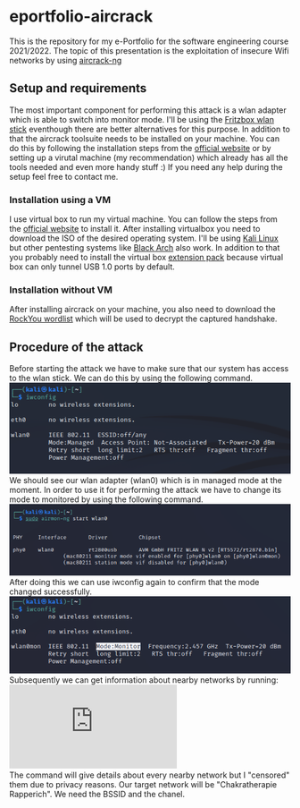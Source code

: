 # eportfolio-aircrack
This is the repository for my e-Portfolio for the software engineering course 2021/2022. The topic of this presentation is the exploitation of insecure Wifi networks by using [aircrack-ng](https://www.aircrack-ng.org/)
## Setup and requirements
The most important component for performing this attack is a wlan adapter which is able to switch into monitor mode. I'll be using the [Fritzbox wlan stick](https://avm.de/produkte/fritzwlan/fritzwlan-stick-ac-860/) eventhough there are better alternatives for this purpose. 
In addition to that the aircrack toolsuite needs to be installed on your machine. You can do this by following the installation steps from the [official website](https://www.aircrack-ng.org/install.html) or by setting up a virutal machine (my recommendation) which already has all the tools needed and even more handy stuff :) If you need any help during the setup feel free to contact me.  
### Installation using a VM
I use virtual box to run my virtual machine. You can follow the steps from the [official website](https://www.virtualbox.org/wiki/Downloads) to install it. After installing virtualbox you need to download the ISO of the desired operating system. I'll be using [Kali Linux](https://www.kali.org/get-kali/) but other pentesting systems like [Black Arch](https://blackarch.org/downloads.html#ova-download) also work. In addition to that you probably need to install the virtual box [extension pack](https://download.virtualbox.org/virtualbox/6.0.24/Oracle_VM_VirtualBox_Extension_Pack-6.0.24.vbox-extpack) because virtual box can only tunnel USB 1.0 ports by default.
### Installation without VM
After installing aircrack on your machine, you also need to download the [RockYou wordlist](https://github.com/brannondorsey/naive-hashcat/releases/download/data/rockyou.txt) which will be used to decrypt the captured handshake. 
## Procedure of the attack
Before starting the attack we have to make sure that our system has access to the wlan stick. We can do this by using the following command.
<br> ![](https://github.com/tsch4k0mo/eportfolio-aircrack/blob/dfb3d33a211d6d7e8340a8ece59a27d010079258/resources/iwconfig.PNG)<br>
We should see our wlan adapter (wlan0) which is in managed mode at the moment. In order to use it for performing the attack we have to change its mode to monitored by using the following command.
<br> ![](https://github.com/tsch4k0mo/eportfolio-aircrack/blob/dfb3d33a211d6d7e8340a8ece59a27d010079258/resources/startMonitorMode.PNG)<br>
After doing this we can use iwconfig again to confirm that the mode changed successfully.
<br> ![](https://github.com/tsch4k0mo/eportfolio-aircrack/blob/dfb3d33a211d6d7e8340a8ece59a27d010079258/resources/iwconfig2.PNG)<br>
Subsequently we can get information about nearby networks by running:
<br> ![](https://github.com/tsch4k0mo/eportfolio-aircrack/blob/2d9b8d3a28973516b812dd244ed566d3ac8a8b24/resources/nearbyNetworks.pdf)<br>
The command will give details about every nearby network but I "censored" them due to privacy reasons. Our target network will be "Chakratherapie Rapperich". We need the BSSID and the chanel. 

